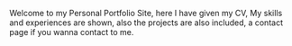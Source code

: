Welcome to my Personal Portfolio Site, here I have given my CV, My skills and experiences are shown, also the projects are also included, a contact page if you wanna contact to me.
